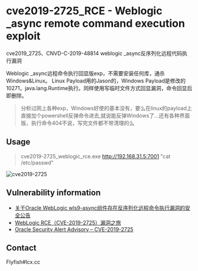  cve2019-2725_RCE - Weblogic _async remote command execution exploit
 =
 cve2019_2725、CNVD-C-2019-48814 weblogic _async反序列化远程代码执行漏洞

 Weblogic _async远程命令执行回显版exp，不需要安装任何库，通杀Windows&Linux。
 Linux Payload用的Jason的，Windows Payload是修改的10271，java.lang.Runtime执行。同样使用写临时文件方式回显漏洞，命令回显后即删除。
 >分析过网上各种exp，Windows好使的基本没有，要么在linux的payload上直接加个powershell反弹命令进去,就说能反弹Windows了...还有各种界面版，执行命令404不说，写完文件都不带清理的么

## Usage
 
>cve2019-2725_weblogic_rce.exe http://192.168.31.5:7001 "cat /etc/passwd"

![cve2019-2725](https://raw.githubusercontent.com/FlyfishSec/weblogic_rce/master/Usage.gif "Weblogic _async远程命令执行回显版exp")  


## Vulnerability information
   
   * [关于Oracle WebLogic wls9-async组件存在反序列化远程命令执行漏洞的安全公告](http://www.cnvd.org.cn/webinfo/show/4989)
   * [WebLogic RCE（CVE-2019-2725）漏洞之旅](https://www.freebuf.com/vuls/202800.html)
   * [Oracle Security Alert Advisory – CVE-2019-2725](https://www.oracle.com/technetwork/security-advisory/alert-cve-2019-2725-5466295.html)

## Contact
Flyfish#lcx.cc
